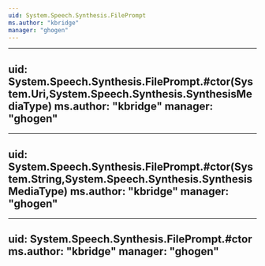 ```yaml
---
uid: System.Speech.Synthesis.FilePrompt
ms.author: "kbridge"
manager: "ghogen"
---
```


---
uid: System.Speech.Synthesis.FilePrompt.#ctor(System.Uri,System.Speech.Synthesis.SynthesisMediaType)
ms.author: "kbridge"
manager: "ghogen"
---

---
uid: System.Speech.Synthesis.FilePrompt.#ctor(System.String,System.Speech.Synthesis.SynthesisMediaType)
ms.author: "kbridge"
manager: "ghogen"
---

---
uid: System.Speech.Synthesis.FilePrompt.#ctor
ms.author: "kbridge"
manager: "ghogen"
---
